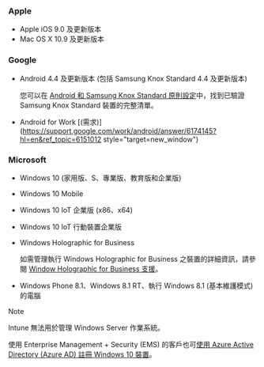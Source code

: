 

### <a name="apple"></a>Apple
- Apple iOS 9.0 及更新版本
- Mac OS X 10.9 及更新版本

### <a name="google"></a>Google
- Android 4.4 及更新版本 (包括 Samsung Knox Standard 4.4 及更新版本)

  您可以在 [Android 和 Samsung Knox Standard 原則設定](/intune-classic/deploy-use/android-policy-settings-in-microsoft-intune.md#supported-samsung-knox-standard-devices)中，找到已驗證 Samsung Knox Standard 裝置的完整清單。


- Android for Work [(需求)](https://support.google.com/work/android/answer/6174145?hl=en&ref_topic=6151012 style="target=new_window")

### <a name="microsoft"></a>Microsoft

- Windows 10 (家用版、S、專業版、教育版和企業版)
- Windows 10 Mobile
- Windows 10 IoT 企業版 (x86、x64)
- Windows 10 IoT 行動裝置企業版
- Windows Holographic for Business

  如需管理執行 Windows Holographic for Business 之裝置的詳細資訊，請參閱 [Window Holographic for Business 支援](../windows-holographic-for-business.md)。

- Windows Phone 8.1、Windows 8.1 RT、執行 Windows 8.1 (基本維護模式) 的電腦

> [!NOTE]
> Intune 無法用於管理 Windows Server 作業系統。

使用 Enterprise Management + Security (EMS) 的客戶也可[使用 Azure Active Directory (Azure AD) 註冊 Windows 10 裝置](/intune-classic/deploy-use/set-up-windows-device-management-with-microsoft-intune#azure-active-directory-enrollment)。


